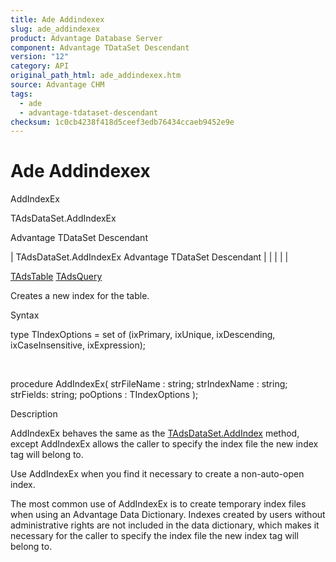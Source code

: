 ```yaml
---
title: Ade Addindexex
slug: ade_addindexex
product: Advantage Database Server
component: Advantage TDataSet Descendant
version: "12"
category: API
original_path_html: ade_addindexex.htm
source: Advantage CHM
tags:
  - ade
  - advantage-tdataset-descendant
checksum: 1c0cb4238f418d5ceef3edb76434ccaeb9452e9e
---
```


# Ade Addindexex

AddIndexEx

TAdsDataSet.AddIndexEx

Advantage TDataSet Descendant

| TAdsDataSet.AddIndexEx  Advantage TDataSet Descendant |  |  |  |  |

[TAdsTable](ade_tadstable_7.md) [TAdsQuery](ade_tadsquery.md)

Creates a new index for the table.

Syntax

type TIndexOptions = set of (ixPrimary, ixUnique, ixDescending, ixCaseInsensitive, ixExpression);

 

procedure AddIndexEx( strFileName : string; strIndexName : string; strFields: string; poOptions : TIndexOptions );

Description

AddIndexEx behaves the same as the [TAdsDataSet.AddIndex](ade_addindex.md) method, except AddIndexEx allows the caller to specify the index file the new index tag will belong to.

Use AddIndexEx when you find it necessary to create a non-auto-open index.

The most common use of AddIndexEx is to create temporary index files when using an Advantage Data Dictionary. Indexes created by users without administrative rights are not included in the data dictionary, which makes it necessary for the caller to specify the index file the new index tag will belong to.

